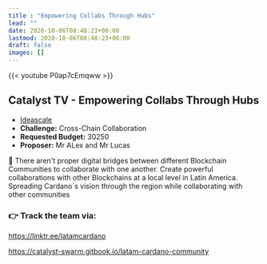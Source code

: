 ```yaml
---
title : "Empowering Collabs Through Hubs"
lead: ""
date: 2020-10-06T08:48:23+00:00
lastmod: 2020-10-06T08:48:23+00:00
draft: false
images: []
---
```


{{<  youtube P0ap7cEmqww >}}

## Catalyst TV - Empowering Collabs Through Hubs

- [Ideascale](https://cardano.ideascale.com/c/idea/421804)
- **Challenge:** Cross-Chain Collaboration
- **Requested Budget:** 30250
- **Proposer:** Mr ALex and Mr Lucas

🌟 There aren't proper digital bridges between different Blockchain Communities to collaborate with one another. Create powerful collaborations with other Blockchains at a local level in Latin America. Spreading Cardano´s vision through the region while collaborating with other communities

### 👉  Track the team via:

<https://linktr.ee/latamcardano>

<https://catalyst-swarm.gitbook.io/latam-cardano-community>

